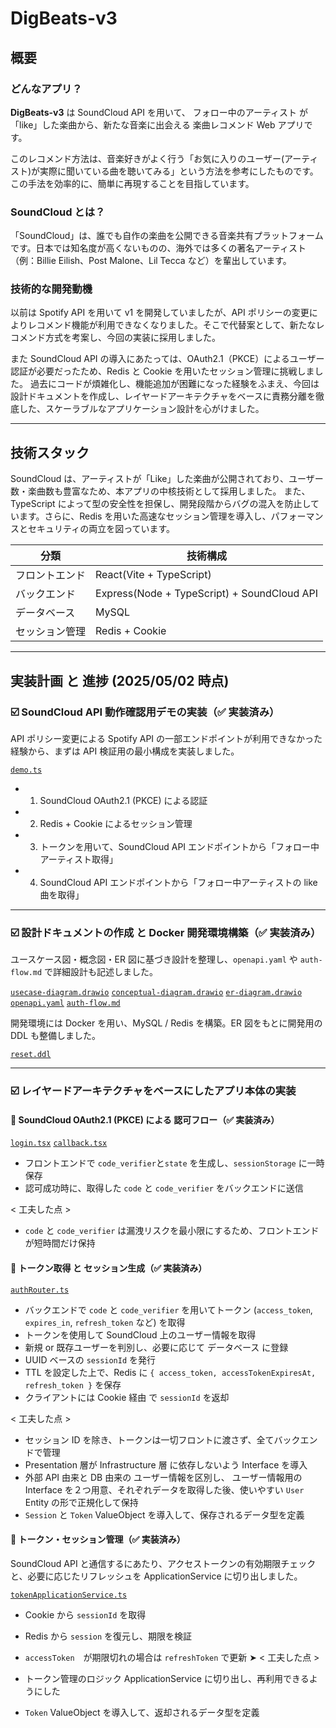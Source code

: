 # DigBeats-v3

## 概要

### どんなアプリ？

**DigBeats-v3** は SoundCloud API を用いて、 フォロー中のアーティスト が「like」した楽曲から、新たな音楽に出会える 楽曲レコメンド Web アプリです。

このレコメンド方法は、音楽好きがよく行う「お気に入りのユーザー(アーティスト)が実際に聞いている曲を聴いてみる」という方法を参考にしたものです。この手法を効率的に、簡単に再現することを目指しています。

### SoundCloud とは？

「SoundCloud」は、誰でも自作の楽曲を公開できる音楽共有プラットフォームです。日本では知名度が高くないものの、海外では多くの著名アーティスト（例：Billie Eilish、Post Malone、Lil Tecca など）を輩出しています。

### 技術的な開発動機

以前は Spotify API を用いて v1 を開発していましたが、API ポリシーの変更によりレコメンド機能が利用できなくなりました。そこで代替案として、新たなレコメンド方式を考案し、今回の実装に採用しました。

また SoundCloud API の導入にあたっては、OAuth2.1（PKCE）によるユーザー認証が必要だったため、Redis と Cookie を用いたセッション管理に挑戦しました。
過去にコードが煩雑化し、機能追加が困難になった経験をふまえ、今回は設計ドキュメントを作成し、レイヤードアーキテクチャをベースに責務分離を徹底した、スケーラブルなアプリケーション設計を心がけました。

---

## 技術スタック

SoundCloud は、アーティストが「Like」した楽曲が公開されており、ユーザー数・楽曲数も豊富なため、本アプリの中核技術として採用しました。
また、TypeScript によって型の安全性を担保し、開発段階からバグの混入を防止しています。さらに、Redis を用いた高速なセッション管理を導入し、パフォーマンスとセキュリティの両立を図っています。

| 分類           | 技術構成                                    |
| -------------- | ------------------------------------------- |
| フロントエンド | React(Vite + TypeScript)                    |
| バックエンド   | Express(Node + TypeScript) + SoundCloud API |
| データベース   | MySQL                                       |
| セッション管理 | Redis + Cookie                              |

---

## 実装計画 と 進捗 (2025/05/02 時点)

### ☑️ SoundCloud API 動作確認用デモの実装（✅ 実装済み）

API ポリシー変更による Spotify API の一部エンドポイントが利用できなかった経験から、まずは API 検証用の最小構成を実装しました。

[`demo.ts`](backend/src/demo.ts)

- 1. SoundCloud OAuth2.1 (PKCE) による認証
- 2. Redis + Cookie によるセッション管理
- 3. トークンを用いて、SoundCloud API エンドポイントから「フォロー中アーティスト取得」
- 4. SoundCloud API エンドポイントから「フォロー中アーティストの like 曲を取得」

---

### ☑️ 設計ドキュメントの作成 と Docker 開発環境構築（✅ 実装済み）

ユースケース図・概念図・ER 図に基づき設計を整理し、`openapi.yaml` や `auth-flow.md` で詳細設計も記述しました。

[`usecase-diagram.drawio`](docs/usecase-diagram.drawio)
[`conceptual-diagram.drawio`](docs/conceptual-diagram.drawio)
[`er-diagram.drawio`](docs/er-diagram.drawio)
[`openapi.yaml`](docs/openapi.yaml)
[`auth-flow.md`](docs/auth-flow.md)

開発環境には Docker を用い、MySQL / Redis を構築。ER 図をもとに開発用の DDL も整備しました。

[`reset.ddl`](db/reset.ddl)

---

### ☑️ レイヤードアーキテクチャをベースにしたアプリ本体の実装

#### 🔘 SoundCloud OAuth2.1 (PKCE) による 認可フロー（✅ 実装済み）

[`login.tsx`](frontend/src/login.tsx)
[`callback.tsx`](frontend/src/callback.tsx)

- フロントエンドで `code_verifier`と`state` を生成し、`sessionStorage` に一時保存
- 認可成功時に、取得した `code` と `code_verifier` をバックエンドに送信

< 工夫した点 >

- `code` と `code_verifier` は漏洩リスクを最小限にするため、フロントエンドが短時間だけ保持

#### 🔘 トークン取得 と セッション生成（✅ 実装済み）

[`authRouter.ts`](backend/src/presentation/router/authRouter.ts)

- バックエンドで `code` と `code_verifier` を用いてトークン (`access_token`, `expires_in`, `refresh_token` など) を取得
- トークンを使用して SoundCloud 上のユーザー情報を取得
- 新規 or 既存ユーザーを判別し、必要に応じて データベース に登録
- UUID ベースの `sessionId` を発行
- TTL を設定した上で、Redis に `{ access_token, accessTokenExpiresAt, refresh_token }` を保存
- クライアントには Cookie 経由 で `sessionId` を返却

< 工夫した点 >

- セッション ID を除き、トークンは一切フロントに渡さず、全てバックエンドで管理
- Presentation 層が Infrastructure 層 に依存しないよう Interface を導入
- 外部 API 由来と DB 由来の ユーザー情報を区別し、 ユーザー情報用の Interface を２つ用意、それぞれデータを取得した後、使いやすい `User` Entity の形で正規化して保持
- `Session` と `Token` ValueObject を導入して、保存されるデータ型を定義

#### 🔘 トークン・セッション管理（✅ 実装済み）

SoundCloud API と通信するにあたり、アクセストークンの有効期限チェックと、必要に応じたリフレッシュを ApplicationService に切り出しました。

[`tokenApplicationService.ts`](backend/src/application/applicationService/tokenApplicationService.ts)

- Cookie から `sessionId` を取得
- Redis から `session` を復元し、期限を検証
- `accessToken`　が期限切れの場合は `refreshToken` で更新
  ➤
  < 工夫した点 >

- トークン管理のロジック ApplicationService に切り出し、再利用できるようにした
- `Token` ValueObject を導入して、返却されるデータ型を定義

